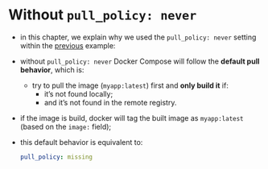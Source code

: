 # Without `pull_policy: never`

- in this chapter, we explain why we used the `pull_policy: never` setting within the [previous](../definition/definition.md) example:
- without `pull_policy: never` Docker Compose will follow the **default pull behavior**, which is:
  - try to pull the image (`myapp:latest`) first and **only build it** if:
      - it’s not found locally;
      - and it’s not found in the remote registry.
- if the image is build, docker will tag the built image as `myapp:latest` (based on the `image:` field);


- this default behavior is equivalent to:

    ```yaml
    pull_policy: missing
    ```
